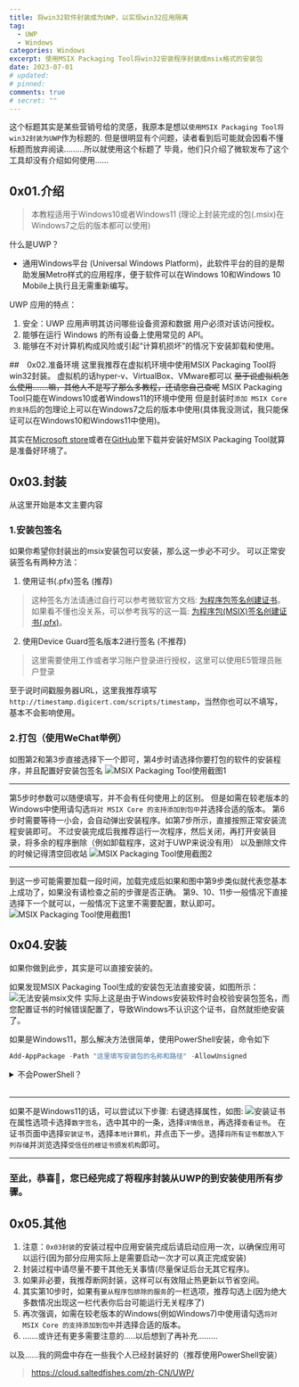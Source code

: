 ```yaml
---
title: 将win32软件封装成为UWP，以实现win32应用隔离
tag:
  - UWP
  - Windows
categories: Windows
excerpt: 使用MSIX Packaging Tool将win32安装程序封装成msix格式的安装包
date: 2023-07-01
# updated:
# pinned:
comments: true
# secret: ""
---
```


这个标题其实是某些营销号给的灵感，我原本是想以`使用MSIX Packaging Tool将win32封装为UWP`作为标题的.
但是很明显有个问题，读者看到后可能就会因看不懂标题而放弃阅读.........所以就使用这个标题了
毕竟，他们只介绍了微软发布了这个工具却没有介绍如何使用......

## 0x01.介绍

> 本教程适用于Windows10或者Windows11 (理论上封装完成的包(.msix)在Windows7之后的版本都可以使用)

什么是UWP？

* 通用Windows平台 (Universal Windows Platform)，此软件平台的目的是帮助发展Metro样式的应用程序，便于软件可以在Windows 10和Windows 10 Mobile上执行且无需重新编写。

UWP 应用的特点：

1. 安全：UWP 应用声明其访问哪些设备资源和数据 用户必须对该访问授权。
1. 能够在运行 Windows 的所有设备上使用常见的 API。
1. 能够在不对计算机构成风险或引起“计算机损坏”的情况下安装卸载和使用。


##　0x02.准备环境
这里我推荐在虚拟机环境中使用MSIX Packaging Tool将win32封装。
虚拟机的话hyper-v、VirtualBox、VMware都可以
~~至于说虚拟机怎么使用.......嘛，其他人不是写了那么多教程，还请您自己查呢~~
MSIX Packaging Tool只能在Windows10或者Windows11的环境中使用
但是封装时`添加 MSIX Core 的支持`后的包理论上可以在Windows7之后的版本中使用(具体我没测试，我只能保证可以在Windows10和Windows11中使用)。

其实在[Microsoft store](https://apps.microsoft.com/store/detail/msix-packaging-tool/9N5LW3JBCXKF)或者在[GitHub](https://github.com/microsoft/win32-app-isolation)里下载并安装好MSIX Packaging Tool就算是准备好环境了。

## 0x03.封装

从这里开始是本文主要内容

### 1.安装包签名

如果你希望你封装出的msix安装包可以安装，那么这一步必不可少。
可以正常安装签名有两种方法：

1. 使用证书(.pfx)签名 (推荐)

> 这种签名方法请通过自行可以参考微软官方文档: [为程序包签名创建证书](https://learn.microsoft.com/zh-cn/windows/msix/package/create-certificate-package-signing)。
如果看不懂也没关系，可以参考我写的这一篇: [为程序包(MSIX)签名创建证书(.pfx)](/create-certificate-package-signing/)。

2. 使用Device Guard签名版本2进行签名 (不推荐)

> 这里需要使用工作或者学习账户登录进行授权，这里可以使用E5管理员账户登录

至于说时间戳服务器URL，这里我推荐填写`http://timestamp.digicert.com/scripts/timestamp`，当然你也可以不填写，基本不会影响使用。

### 2.打包（使用WeChat举例）

如图第2和第3步直接选择下一个即可，第4步时请选择你要打包的软件的安装程序，并且配置好安装包签名
![MSIX Packaging Tool使用截图1](./win32-to-MSIX/1.webp)

---

第5步时参数可以随便填写，并不会有任何使用上的区别。
但是如需在较老版本的Windows中使用请勾选`将对 MSIX Core 的支持添加到包中`并选择合适的版本。
第6步时需要等待一小会，会自动弹出安装程序。如第7步所示，直接按照正常安装流程安装即可。
不过安装完成后我推荐运行一次程序，然后关闭，再打开安装目录，将多余的程序删除（例如卸载程序，这对于UWP来说没有用）
以及删除文件的时候记得清空回收站
![MSIX Packaging Tool使用截图2](./win32-to-MSIX/2.webp)

---

到这一步可能需要加载一段时间，加载完成后如果和图中第9步类似就代表您基本上成功了，如果没有请检查之前的步骤是否正确。
第9、10、11步一般情况下直接选择下一个就可以，一般情况下这里不需要配置，默认即可。
![MSIX Packaging Tool使用截图1](./win32-to-MSIX/3.webp)

## 0x04.安装

如果你做到此步，其实是可以直接安装的。

如果发现MSIX Packaging Tool生成的安装包无法直接安装，如图所示：
![无法安装msix文件](./win32-to-MSIX/4.webp)
实际上这是由于Windows安装软件时会校验安装包签名，而您配置证书的时候错误配置了，导致Windows不认识这个证书，自然就拒绝安装了。

如果是Windows11，那么解决方法很简单，使用PowerShell安装，命令如下

```PowerShell
Add-AppPackage -Path "这里填写安装包的名称和路径" -AllowUnsigned
```

<details>
  <summary>不会PowerShell？</summary><blockquote>
  使用win+R键，输入<code>PowerShell</code>然后回车，输入如上指令，然后回车
  <br><img src="https://saltedfishes.com/win32-to-MSIX/5.webp" alt="UI上与您的实际情况可能不太一样，实际上用起来是一样的"><br>
</blockquote></details><br>

---

如果不是Windows11的话，可以尝试以下步骤:
右键选择属性，如图:
![安装证书](./win32-to-MSIX/6.webp)
在属性选项卡选择`数字签名`，选中其中的一条，选择`详情信息`，再选择`查看证书`。
在证书页面中选择`安装证书`，选择`本地计算机`，并点击下一步。选择`将所有证书都放入下列存储`并浏览选择`受信任的根证书颁发机构`即可。

---

### 至此，恭喜🎉，您已经完成了将程序封装从UWP的到安装使用所有步骤。

## 0x05.其他

1. 注意：`0x03封装`的安装过程中应用安装完成后请启动应用一次，以确保应用可以运行(因为部分应用实际上是需要启动一次才可以真正完成安装)
1. 封装过程中请尽量不要干其他无关事情(尽量保证后台无其它程序)。
1. 如果非必要，我推荐断网封装，这样可以有效阻止热更新以节省空间。
1. 其实第10步时，如果有`要从程序包排除的服务`的一栏选项，推荐勾选上(因为绝大多数情况出现这一栏代表你后台可能运行无关程序了)
1. 再次强调，如需在较老版本的Windows(例如Windows7)中使用请勾选`将对 MSIX Core 的支持添加到包中`并选择合适的版本。
1. .......或许还有更多需要注意的.....以后想到了再补充.........

以及......我的网盘中存在一些我个人已经封装好的（推荐使用PowerShell安装）

> https://cloud.saltedfishes.com/zh-CN/UWP/
